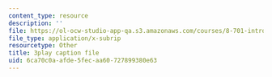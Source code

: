 ```yaml
---
content_type: resource
description: ''
file: https://ol-ocw-studio-app-qa.s3.amazonaws.com/courses/8-701-introduction-to-nuclear-and-particle-physics-fall-2020/6ca70c0aafde5fecaa60727899380e63_pCoDwHg5Vh8.vtt
file_type: application/x-subrip
resourcetype: Other
title: 3play caption file
uid: 6ca70c0a-afde-5fec-aa60-727899380e63
---
```

